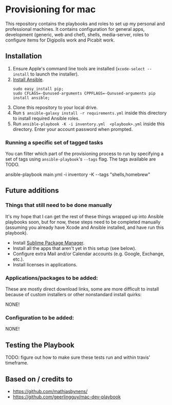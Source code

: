 # Provisioning for mac

This repository contains the playbooks and roles to set up my personal and professional machines. It contains configuration for general apps, development (generic, web and chef), shells, media-server, roles to configure items for Digipolis work and Picabit work.

## Installation

1. Ensure Apple's command line tools are installed (`xcode-select --install` to launch the installer).
2. [Install Ansible](http://docs.ansible.com/intro_installation.html).
    ```
    sudo easy_install pip;
    sudo CFLAGS=-Qunused-arguments CPPFLAGS=-Qunused-arguments pip install ansible;
    ```
3. Clone this repository to your local drive.
4. Run `$ ansible-galaxy install -r requirements.yml` inside this directory to install required Ansible roles.
5. Run `ansible-playbook -K -i inventory.yml  <playbook>.yml` inside this directory. Enter your account password when prompted.

### Running a specific set of tagged tasks

You can filter which part of the provisioning process to run by specifying a set of tags using `ansible-playbook`'s `--tags` flag. The tags available are TODO.

  ansible-playbook main.yml -i inventory -K --tags "shells,homebrew"

## Future additions

### Things that still need to be done manually

It's my hope that I can get the rest of these things wrapped up into Ansible playbooks soon, but for now, these steps need to be completed manually (assuming you already have Xcode and Ansible installed, and have run this playbook).

* Install [Sublime Package Manager](http://sublime.wbond.net/installation).
* Install all the apps that aren't yet in this setup (see below).
* Configure extra Mail and/or Calendar accounts (e.g. Google, Exchange, etc.).
* Install licenses in applications.

### Applications/packages to be added:

These are mostly direct download links, some are more difficult to install because of custom installers or other nonstandard install quirks:

NONE!

### Configuration to be added:

NONE!

## Testing the Playbook

TODO: figure out how to make sure these tests run and within travis' timeframe.

## Based on / credits to

* https://github.com/mathiasbynens/
* https://github.com/geerlingguy/mac-dev-playbook